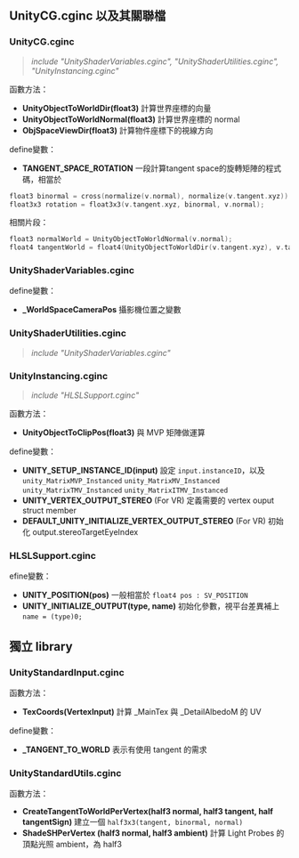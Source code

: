 ## UnityCG.cginc 以及其關聯檔
### UnityCG.cginc
> *include "UnityShaderVariables.cginc", "UnityShaderUtilities.cginc", "UnityInstancing.cginc"*

函數方法：
* **UnityObjectToWorldDir(float3)** 計算世界座標的向量
* **UnityObjectToWorldNormal(float3)** 計算世界座標的 normal
* **ObjSpaceViewDir(float3)** 計算物件座標下的視線方向

define變數：
* **TANGENT_SPACE_ROTATION** 一段計算tangent space的旋轉矩陣的程式碼，相當於
```c
float3 binormal = cross(normalize(v.normal), normalize(v.tangent.xyz)) * v.tangent.w;
float3x3 rotation = float3x3(v.tangent.xyz, binormal, v.normal);
```

相關片段：
```c
float3 normalWorld = UnityObjectToWorldNormal(v.normal);
float4 tangentWorld = float4(UnityObjectToWorldDir(v.tangent.xyz), v.tangent.w);
```

### UnityShaderVariables.cginc

define變數：
* **_WorldSpaceCameraPos** 攝影機位置之變數

### UnityShaderUtilities.cginc
> *include "UnityShaderVariables.cginc"*

### UnityInstancing.cginc
> *include "HLSLSupport.cginc"*

函數方法：
* **UnityObjectToClipPos(float3)** 與 MVP 矩陣做運算

define變數：
* **UNITY_SETUP_INSTANCE_ID(input)** 設定 `input.instanceID`，以及 `unity_MatrixMVP_Instanced` `unity_MatrixMV_Instanced` `unity_MatrixTMV_Instanced` `unity_MatrixITMV_Instanced`
* **UNITY_VERTEX_OUTPUT_STEREO** (For VR) 定義需要的 vertex ouput struct member
* **DEFAULT_UNITY_INITIALIZE_VERTEX_OUTPUT_STEREO** (For VR) 初始化 output.stereoTargetEyeIndex

### HLSLSupport.cginc

efine變數：
* **UNITY_POSITION(pos)** 一般相當於 `float4 pos : SV_POSITION`
* **UNITY_INITIALIZE_OUTPUT(type, name)** 初始化參數，視平台差異補上 `name = (type)0;`

## 獨立 library
### UnityStandardInput.cginc

函數方法：
* **TexCoords(VertexInput)** 計算 _MainTex 與 _DetailAlbedoM 的 UV

define變數：
* **_TANGENT_TO_WORLD** 表示有使用 tangent 的需求

### UnityStandardUtils.cginc

函數方法：
* **CreateTangentToWorldPerVertex(half3 normal, half3 tangent, half tangentSign)** 建立一個 `half3x3(tangent, binormal, normal)` 
* **ShadeSHPerVertex (half3 normal, half3 ambient)** 計算 Light Probes 的頂點光照 ambient，為 half3